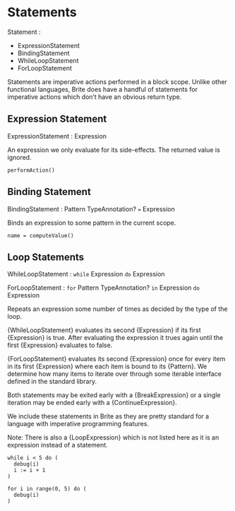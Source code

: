 # Statements

Statement :
  - ExpressionStatement
  - BindingStatement
  - WhileLoopStatement
  - ForLoopStatement

Statements are imperative actions performed in a block scope. Unlike other functional languages, Brite does have a handful of statements for imperative actions which don’t have an obvious return type.

## Expression Statement

ExpressionStatement : Expression

An expression we only evaluate for its side-effects. The returned value is ignored.

```ite example
performAction()
```

## Binding Statement

BindingStatement : Pattern TypeAnnotation? `=` Expression

Binds an expression to some pattern in the current scope.

```ite example
name = computeValue()
```

## Loop Statements

WhileLoopStatement : `while` Expression `do` Expression

ForLoopStatement : `for` Pattern TypeAnnotation? `in` Expression `do` Expression

Repeats an expression some number of times as decided by the type of the loop.

{WhileLoopStatement} evaluates its second {Expression} if its first {Expression} is true. After evaluating the expression it trues again until the first {Expression} evaluates to false.

{ForLoopStatement} evaluates its second {Expression} once for every item in its first {Expression} where each item is bound to its {Pattern}. We determine how many items to iterate over through some iterable interface defined in the standard library.

Both statements may be exited early with a {BreakExpression} or a single iteration may be ended early with a {ContinueExpression}.

We include these statements in Brite as they are pretty standard for a language with imperative programming features.

Note: There is also a {LoopExpression} which is not listed here as it is an expression instead of a statement.

```ite example
while i < 5 do (
  debug(i)
  i := i + 1
)

for i in range(0, 5) do (
  debug(i)
)
```
